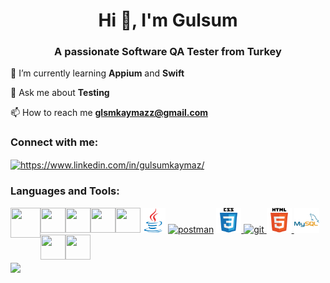 <h1 align="center">Hi 👋, I'm Gulsum</h1>
<h3 align="center">A passionate Software QA Tester from Turkey</h3>

🌱 I’m currently learning **Appium** and **Swift**

 💬 Ask me about **Testing**

 📫 How to reach me **glsmkaymazz@gmail.com**


<h3 align="left">Connect with me:</h3>
<p align="left">
<a href="https://linkedin.com/in/gulsumkaymaz/" target="blank"><img align="center" src="https://raw.githubusercontent.com/rahuldkjain/github-profile-readme-generator/master/src/images/icons/Social/linked-in-alt.svg" alt="https://www.linkedin.com/in/gulsumkaymaz/" height="30" width="40" /></a>
</p>


<h3 align="left">Languages and Tools:</h3>

<a href="https://www.java.com/"><img src="https://raw.githubusercontent.com/devicons/devicon/master/icons/java/java-original.svg" width="40" height="40"/></a> 
<a href="https://www.selenium.dev/"><img src="https://raw.githubusercontent.com/detain/svg-logos/780f25886640cef088af994181646db2f6b1a3f8/svg/selenium-logo.svg" align="left" height="48" width="48"></a> 
<a href="https://postman.com/"><img src="https://www.vectorlogo.zone/logos/getpostman/getpostman-icon.svg" alt="postman" width="40" height="40"/></a> 
<a href="https://www.jenkins.io/"> <img src="https://www.vectorlogo.zone/logos/jenkins/jenkins-icon.svg" align="left" height="40" width="40"></a>
<a href="https://maven.apache.org/"><img src="https://logowik.com/content/uploads/images/maven-apache3537.jpg" align="left" height="40" width="40"></a>
<a href="https://junit.org/junit5/"><img src="https://mkyong.com/wp-content/uploads/2016/05/junit-logo.png" align="left" height="40" width="40"></a>
<a href="https://www.w3schools.com/css/"><img src="https://raw.githubusercontent.com/devicons/devicon/master/icons/css3/css3-original-wordmark.svg" alt="css3" width="40" height="40"/> </a> 
<a href="https://git-scm.com/"><img src="https://www.vectorlogo.zone/logos/git-scm/git-scm-icon.svg" alt="git" width="40" height="40"/> </a> 
<a href="https://www.w3.org/html/"><img src="https://raw.githubusercontent.com/devicons/devicon/master/icons/html5/html5-original-wordmark.svg" alt="html5" width="40" height="40"/> </a> 
<a href="https://www.mysql.com/"><img src="https://raw.githubusercontent.com/devicons/devicon/master/icons/mysql/mysql-original-wordmark.svg" alt="mysql" width="40" height="40"/> </a> 
<a href="https://www.jetbrains.com/idea/"><img src="https://brandslogos.com/wp-content/uploads/images/large/intellij-idea-logo.png" align="left" height="40" width="40"></a>
<a href="https://code.visualstudio.com/"><img src="https://upload.wikimedia.org/wikipedia/commons/thumb/9/9a/Visual_Studio_Code_1.35_icon.svg/2048px-Visual_Studio_Code_1.35_icon.svg.png" align="left" height="40" width="40"></a>
<a href="https://developer.apple.com/xcode/"><img src="https://is5-ssl.mzstatic.com/image/thumb/Purple112/v4/70/04/f2/7004f2e7-5a89-4d71-22e4-016c6a8594c1/Xcode-85-220-0-4-2x.png/1200x630bb.png" align="left" height="40" width="40"></a>
</p>

<br>

[![](https://visitcount.itsvg.in/api?id=gulsumkaymaz&label=Profile%20Views&color=1&icon=1&pretty=false)](https://visitcount.itsvg.in)
